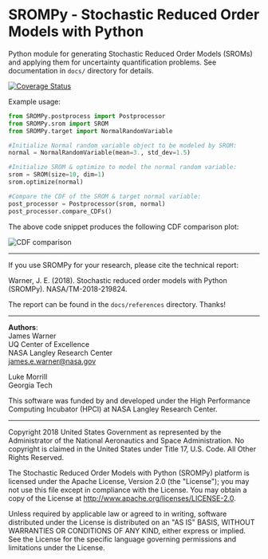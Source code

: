 SROMPy - **S**tochastic **R**educed **O**rder **M**odels with **Py**thon 
==========================================================================

Python module for generating Stochastic Reduced Order Models (SROMs) and applying them for uncertainty quantification problems. See documentation in `docs/` directory for details. 

<a href='https://coveralls.io/github/lukemorrill/SROMPy?branch=master'><img src='https://coveralls.io/repos/github/lukemorrill/SROMPy/badge.svg?branch=master' alt='Coverage Status' /></a>

Example usage:

```python
from SROMPy.postprocess import Postprocessor
from SROMPy.srom import SROM
from SROMPy.target import NormalRandomVariable

#Initialize Normal random variable object to be modeled by SROM:
normal = NormalRandomVariable(mean=3., std_dev=1.5)

#Initialize SROM & optimize to model the normal random variable:
srom = SROM(size=10, dim=1)
srom.optimize(normal)

#Compare the CDF of the SROM & target normal variable:
post_processor = Postprocessor(srom, normal)
post_processor.compare_CDFs()
```
  
The above code snippet produces the following CDF comparison plot: 
  
![CDF comparison](https://github.com/nasa/SROMPy/blob/master/examples/basic_tests/normal_rv_srom.png)

-------------------------------------------------------------------------------
If you use SROMPy for your research, please cite the technical report:

Warner, J. E. (2018). Stochastic reduced order models with Python (SROMPy). NASA/TM-2018-219824. 

The report can be found in the `docs/references` directory. Thanks!

-------------------------------------------------------------------------------

**Authors**: <br />
James Warner <br />
UQ Center of Excellence <br />
NASA Langley Research Center <br /> 
james.e.warner@nasa.gov

Luke Morrill <br />
Georgia Tech

This software was funded by and developed under the High Performance Computing Incubator (HPCI) at NASA Langley Research Center.

-------------------------------------------------------------------------------

Copyright 2018 United States Government as represented by the Administrator of the National Aeronautics and Space Administration. No copyright is claimed in the United States under Title 17, U.S. Code. All Other Rights Reserved.
 
The Stochastic Reduced Order Models with Python (SROMPy) platform is licensed under the Apache License, Version 2.0 (the "License"); you may not use this file except in compliance with the License. You may obtain a copy of the License at http://www.apache.org/licenses/LICENSE-2.0. 
 
Unless required by applicable law or agreed to in writing, software distributed under the License is distributed on an "AS IS" BASIS, WITHOUT WARRANTIES OR CONDITIONS OF ANY KIND, either express or implied. See the License for the specific language governing permissions and limitations under the License.



